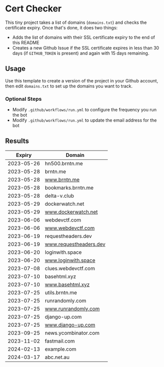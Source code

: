 # Cert Checker

This tiny project takes a list of domains (`domains.txt`) and checks the certificate expiry. Once that's done, it does two things:

- Adds the list of domains with their SSL certificate expiry to the end of this README
- Creates a new Github Issue if the SSL certificate expires in less than 30 days (if `GITHUB_TOKEN` is present) and again with 15 days remaining.


## Usage

Use this template to create a version of the project in your Github account, then edit `domains.txt` to set up the domains you want to track.


### Optional Steps

- Modify `.github/workflows/run.yml` to configure the frequency you run the bot
- Modify `.github/workflows/run.yml` to update the email address for the bot

## Results

| Expiry    | Domain   |
|-----------|----------|
| 2023-05-26 | hn500.brntn.me |
| 2023-05-28 | brntn.me |
| 2023-05-28 | www.brntn.me |
| 2023-05-28 | bookmarks.brntn.me |
| 2023-05-28 | delta-v.club |
| 2023-05-29 | dockerwatch.net |
| 2023-05-29 | www.dockerwatch.net |
| 2023-06-06 | webdevctf.com |
| 2023-06-06 | www.webdevctf.com |
| 2023-06-19 | requestheaders.dev |
| 2023-06-19 | www.requestheaders.dev |
| 2023-06-20 | loginwith.space |
| 2023-06-20 | www.loginwith.space |
| 2023-07-08 | clues.webdevctf.com |
| 2023-07-10 | basehtml.xyz |
| 2023-07-10 | www.basehtml.xyz |
| 2023-07-25 | utils.brntn.me |
| 2023-07-25 | runrandomly.com |
| 2023-07-25 | www.runrandomly.com |
| 2023-07-25 | django-up.com |
| 2023-07-25 | www.django-up.com |
| 2023-09-25 | news.ycombinator.com |
| 2023-11-02 | fastmail.com |
| 2024-02-13 | example.com |
| 2024-03-17 | abc.net.au |
